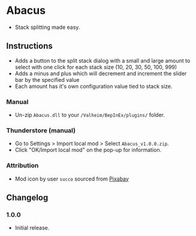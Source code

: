 # Abacus

  * Stack splitting made easy.

## Instructions

  * Adds a button to the split stack dialog with a small and large amount to select with one click for each stack size (10, 20, 30, 50, 100, 999)
  * Adds a minus and plus which will decrement and increment the slider bar by the specified value
  * Each amount has it's own configuration value tied to stack size.
  
### Manual

  * Un-zip `Abacus.dll` to your `/Valheim/BepInEx/plugins/` folder.

### Thunderstore (manual)

  * Go to Settings > Import local mod > Select `Abacus_v1.0.0.zip`.
  * Click "OK/Import local mod" on the pop-up for information.

### Attribution

  * Mod icon by user `succo` sourced from [Pixabay](https://pixabay.com/photos/abacus-calculate-mathematics-485704/)

## Changelog

### 1.0.0

  * Initial release.